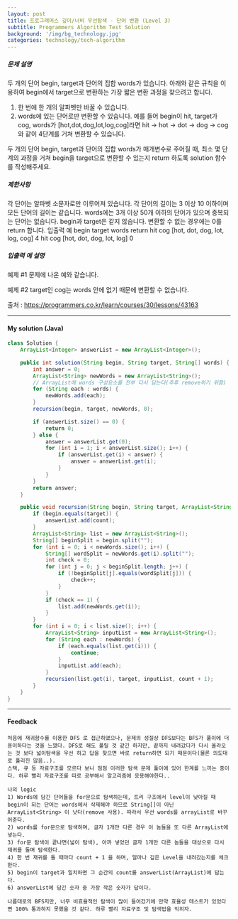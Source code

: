 ```yaml
---
layout: post
title: 프로그래머스 깊이/너비 우선탐색 - 단어 변환 (Level 3)
subtitle: Programmers Algorithm Test Solution
background: '/img/bg_technology.jpg'
categories: technology/tech-algorithm
---
```


##### 문제 설명
두 개의 단어 begin, target과 단어의 집합 words가 있습니다. 아래와 같은 규칙을 이용하여 begin에서 target으로 변환하는 가장 짧은 변환 과정을 찾으려고 합니다.

1. 한 번에 한 개의 알파벳만 바꿀 수 있습니다.
2. words에 있는 단어로만 변환할 수 있습니다.
예를 들어 begin이 hit, target가 cog, words가 [hot,dot,dog,lot,log,cog]라면 hit -> hot -> dot -> dog -> cog와 같이 4단계를 거쳐 변환할 수 있습니다.

두 개의 단어 begin, target과 단어의 집합 words가 매개변수로 주어질 때, 최소 몇 단계의 과정을 거쳐 begin을 target으로 변환할 수 있는지 return 하도록 solution 함수를 작성해주세요.

##### 제한사항
각 단어는 알파벳 소문자로만 이루어져 있습니다.
각 단어의 길이는 3 이상 10 이하이며 모든 단어의 길이는 같습니다.
words에는 3개 이상 50개 이하의 단어가 있으며 중복되는 단어는 없습니다.
begin과 target은 같지 않습니다.
변환할 수 없는 경우에는 0를 return 합니다.
입출력 예
begin	target	words	return
hit	cog	[hot, dot, dog, lot, log, cog]	4
hit	cog	[hot, dot, dog, lot, log]	0

##### 입출력 예 설명
예제 #1
문제에 나온 예와 같습니다.

예제 #2
target인 cog는 words 안에 없기 때문에 변환할 수 없습니다.


출처 : https://programmers.co.kr/learn/courses/30/lessons/43163

---

#### My solution (Java)

```java
class Solution {
	ArrayList<Integer> answerList = new ArrayList<Integer>();

	public int solution(String begin, String target, String[] words) {
		int answer = 0;
		ArrayList<String> newWords = new ArrayList<String>();
		// ArrayList에 words 구성요소를 전부 다시 담는다(추후 remove하기 위함)
		for (String each : words) {
			newWords.add(each);
		}
		recursion(begin, target, newWords, 0);

		if (answerList.size() == 0) {
			return 0;
		} else {
			answer = answerList.get(0);
			for (int i = 1; i < answerList.size(); i++) {
				if (answerList.get(i) < answer) {
					answer = answerList.get(i);
				}
			}
		}
		return answer;
	}

	public void recursion(String begin, String target, ArrayList<String> newWords, int count) {
		if (begin.equals(target)) {
			answerList.add(count);
		}
		ArrayList<String> list = new ArrayList<String>();
		String[] beginSplit = begin.split("");
		for (int i = 0; i < newWords.size(); i++) {
			String[] wordSplit = newWords.get(i).split("");
			int check = 0;
			for (int j = 0; j < beginSplit.length; j++) {
				if (!beginSplit[j].equals(wordSplit[j])) {
					check++;
				}
			}
			if (check == 1) {
				list.add(newWords.get(i));
			}
		}
		for (int i = 0; i < list.size(); i++) {
			ArrayList<String> inputList = new ArrayList<String>();
			for (String each : newWords) {
				if (each.equals(list.get(i))) {
					continue;
				}
				inputList.add(each);
			}
			recursion(list.get(i), target, inputList, count + 1);
		}
	}
}

```

---

#### Feedback

```
처음에 재귀함수를 이용한 DFS 로 접근하였으나, 문제의 성질상 DFS보다는 BFS가 풀이에 더 용이하다는 것을 느꼈다. DFS로 해도 풀릴 것 같긴 하지만, 끝까지 내려갔다가 다시 올라오는 것 보다 넓이탐색을 우선 하고 답을 찾으면 바로 return하면 되기 때문이다(물론 의도대로 풀리진 않음..).
스택, 큐 등 자료구조를 모르다 보니 점점 이러한 탐색 문제 풀이에 있어 한계를 느끼는 중이다. 하루 빨리 자료구조를 따로 공부해서 알고리즘에 응용해야한다..

나의 logic
1) Words에 담긴 단어들을 for문으로 탐색하는데, 트리 구조에서 level이 낮아질 때 begin이 되는 단어는 words에서 삭제해야 하므로 String[]이 아닌 ArrayList<String> 이 낫다(remove 사용). 따라서 우선 words를 arrayList로 바꾸어준다.
2) words를 for문으로 탐색하며, 글자 1개만 다른 경우 이 놈들을 또 다른 ArrayList에 넣는다.
3) for문 탐색이 끝나면(넓이 탐색), 아까 넣었던 글자 1개만 다른 놈들을 대상으로 다시 재귀를 돌며 탐색한다.
4) 한 번 재귀를 돌 때마다 count + 1 을 하며, 얼마나 깊은 Level을 내려갔는지를 체크한다.
5) begin이 target과 일치하면 그 순간의 count를 answerList(ArrayList)에 담는다.
6) answerList에 담긴 숫자 중 가장 작은 숫자가 답이다.

나름대로의 BFS지만, 너무 비효율적인 탐색이 많이 들어갔기에 만약 효율성 테스트가 있었다면 100% 통과하지 못했을 것 같다. 하루 빨리 자료구조 및 탐색법을 익히자.
```

